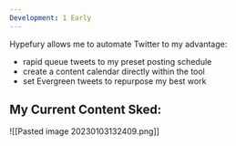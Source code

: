 ```yaml
---
Development: 1 Early
---
```

Hypefury allows me to automate Twitter to my advantage:

- rapid queue tweets to my preset posting schedule
- create a content calendar directly within the tool
- set Evergreen tweets to repurpose my best work

## My Current Content Sked:
![[Pasted image 20230103132409.png]]